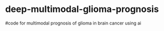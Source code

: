 # deep-multimodal-glioma-prognosis

#code for multimodal prognosis of glioma in brain cancer using ai
 
